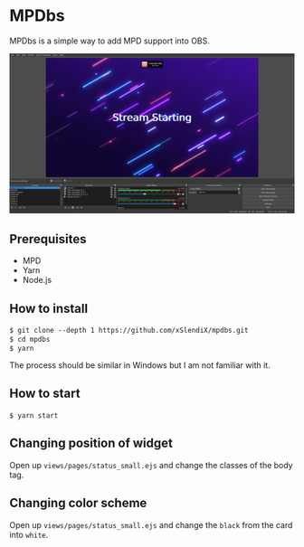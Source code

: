 # MPDbs

MPDbs is a simple way to add MPD support into OBS.

![A screenshot of the project in action.](screenshot.png)

## Prerequisites

 * MPD
 * Yarn
 * Node.js

## How to install

```
$ git clone --depth 1 https://github.com/xSlendiX/mpdbs.git
$ cd mpdbs
$ yarn
```

The process should be similar in Windows but I am not familiar with it.

## How to start

```
$ yarn start
```

## Changing position of widget

Open up `views/pages/status_small.ejs` and change the classes of the body tag.

## Changing color scheme

Open up `views/pages/status_small.ejs` and change the `black` from the card into `white`.

